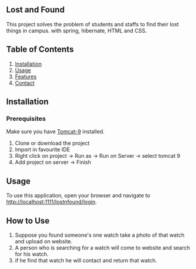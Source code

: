 ## Lost and Found
This project solves the problem of students and staffs to find their lost things in campus.
with spring, hibernate, HTML and CSS.
## Table of Contents
1. [Installation](#Installation)
2. [Usage](#Usage)
3. [Features](#Features)
6. [Contact](#contact)

## Installation

### Prerequisites
Make sure you have [Tomcat-9](https://nodejs.org/](https://tomcat.apache.org/download-90.cgi)) installed.

1. Clone or download the project
2. Import in favourite IDE
3. Right click on project -> Run as -> Run on Server -> select tomcat 9
4. Add project on server -> Finish

## Usage
To use this application, open your browser and navigate to [http://localhost:1111/lostnfound/login](http://localhost:1111/lostnfound/login).

## How to Use
1. Suppose you found someone's one watch take a photo of that watch and upload on website.
2. A person who is searching for a watch will come to website and search for his watch.
3. if he find that watch he will contact and return that watch.
   
